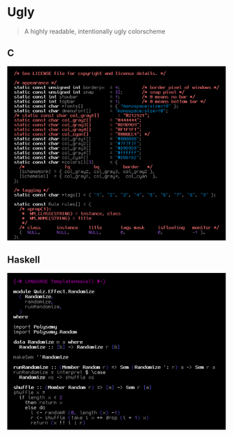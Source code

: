 # Ugly
> A highly readable, intentionally ugly colorscheme

## C
![Ugly colorscheme C screenshot](./images/c.png)

## Haskell
![Ugly colorscheme Haskell screenshot](./images/haskell.png)
